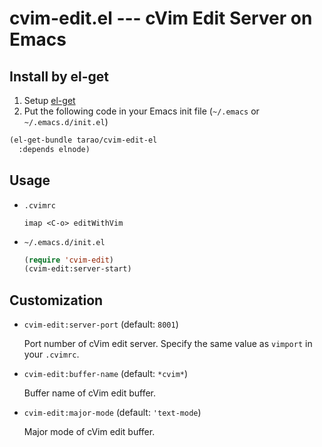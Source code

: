 cvim-edit.el --- cVim Edit Server on Emacs
==========================================

## Install by el-get

1. Setup [el-get](https://github.com/dimitri/el-get)
2. Put the following code in your Emacs init file (`~/.emacs` or `~/.emacs.d/init.el`)

```lisp
(el-get-bundle tarao/cvim-edit-el
  :depends elnode)
```

## Usage

- `.cvimrc`

  ```
  imap <C-o> editWithVim
  ```

- `~/.emacs.d/init.el`

  ```lisp
  (require 'cvim-edit)
  (cvim-edit:server-start)
  ```

## Customization

- `cvim-edit:server-port` (default: `8001`)

  Port number of cVim edit server.  Specify the same value as `vimport` in your `.cvimrc`.

- `cvim-edit:buffer-name` (default: `*cvim*`)

  Buffer name of cVim edit buffer.

- `cvim-edit:major-mode` (default: `'text-mode`)

  Major mode of cVim edit buffer.
